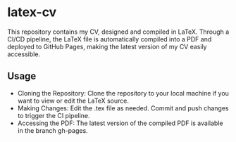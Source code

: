 # latex-cv

This repository contains my CV, designed and compiled in LaTeX. Through a CI/CD pipeline, the LaTeX file is automatically compiled into a PDF and deployed to GitHub Pages, making the latest version of my CV easily accessible.

## Usage

- Cloning the Repository: Clone the repository to your local machine if you want to view or edit the LaTeX source.
- Making Changes: Edit the .tex file as needed. Commit and push changes to trigger the CI pipeline.
- Accessing the PDF: The latest version of the compiled PDF is available in the branch gh-pages.
